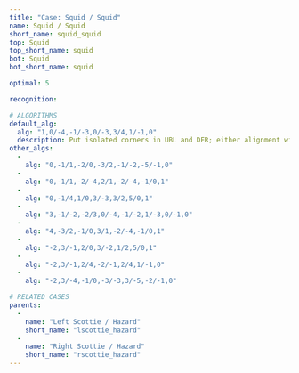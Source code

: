 ```yaml
---
title: "Case: Squid / Squid"
name: Squid / Squid
short_name: squid_squid
top: Squid
top_short_name: squid
bot: Squid
bot_short_name: squid

optimal: 5

recognition:

# ALGORITHMS
default_alg:
  alg: "1,0/-4,-1/-3,0/-3,3/4,1/-1,0"
  description: Put isolated corners in UBL and DFR; either alignment will make scottie/hazard.
other_algs:
  -
    alg: "0,-1/1,-2/0,-3/2,-1/-2,-5/-1,0"
  -
    alg: "0,-1/1,-2/-4,2/1,-2/-4,-1/0,1"
  -
    alg: "0,-1/4,1/0,3/-3,3/2,5/0,1"
  -
    alg: "3,-1/-2,-2/3,0/-4,-1/-2,1/-3,0/-1,0"
  -
    alg: "4,-3/2,-1/0,3/1,-2/-4,-1/0,1"
  -
    alg: "-2,3/-1,2/0,3/-2,1/2,5/0,1"
  -
    alg: "-2,3/-1,2/4,-2/-1,2/4,1/-1,0"
  -
    alg: "-2,3/-4,-1/0,-3/-3,3/-5,-2/-1,0"

# RELATED CASES
parents:
  -
    name: "Left Scottie / Hazard"
    short_name: "lscottie_hazard"
  -
    name: "Right Scottie / Hazard"
    short_name: "rscottie_hazard"
---
```


